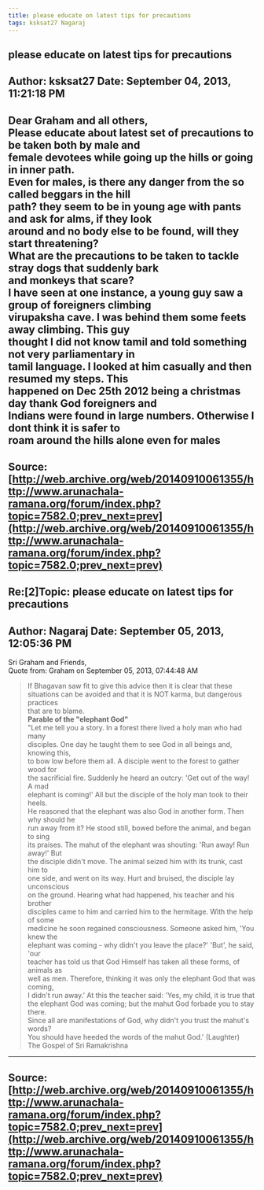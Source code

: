 ```yaml
--- 
title: please educate on latest tips for precautions   
tags: ksksat27 Nagaraj  
---  
```

## please educate on latest tips for precautions  
Author: ksksat27            Date: September 04, 2013, 11:21:18 PM  
---  
Dear Graham and all others,   
Please educate about latest set of precautions to be taken both by male and  
female devotees while going up the hills or going in inner path.   
Even for males, is there any danger from the so called beggars in the hill  
path? they seem to be in young age with pants and ask for alms, if they look  
around and no body else to be found, will they start threatening?   
What are the precautions to be taken to tackle stray dogs that suddenly bark  
and monkeys that scare?   
I have seen at one instance, a young guy saw a group of foreigners climbing  
virupaksha cave. I was behind them some feets away climbing. This guy  
thought I did not know tamil and told something not very parliamentary in  
tamil language. I looked at him casually and then resumed my steps. This  
happened on Dec 25th 2012 being a christmas day thank God foreigners and  
Indians were found in large numbers. Otherwise I dont think it is safer to  
roam around the hills alone even for males
 ---  
Source:[http://web.archive.org/web/20140910061355/http://www.arunachala-ramana.org/forum/index.php?topic=7582.0;prev_next=prev](http://web.archive.org/web/20140910061355/http://www.arunachala-ramana.org/forum/index.php?topic=7582.0;prev_next=prev)   
---  

## Re:[2]Topic:  please educate on latest tips for precautions  
Author: Nagaraj             Date: September 05, 2013, 12:05:36 PM  
---  
Sri Graham and Friends,   
Quote from: Graham on September 05, 2013, 07:44:48 AM  
> If Bhagavan saw fit to give this advice then it is clear that these  
> situations can be avoided and that it is NOT karma, but dangerous practices  
> that are to blame.  
 **Parable of the "elephant God"**   
"Let me tell you a story. In a forest there lived a holy man who had many  
disciples. One day he taught them to see God in all beings and, knowing this,  
to bow low before them all. A disciple went to the forest to gather wood for  
the sacrificial fire. Suddenly he heard an outcry: 'Get out of the way! A mad  
elephant is coming!' All but the disciple of the holy man took to their heels.  
He reasoned that the elephant was also God in another form. Then why should he  
run away from it? He stood still, bowed before the animal, and began to sing  
its praises. The mahut of the elephant was shouting: 'Run away! Run away!' But  
the disciple didn't move. The animal seized him with its trunk, cast him to  
one side, and went on its way. Hurt and bruised, the disciple lay unconscious  
on the ground. Hearing what had happened, his teacher and his brother  
disciples came to him and carried him to the hermitage. With the help of some  
medicine he soon regained consciousness. Someone asked him, 'You knew the  
elephant was coming - why didn't you leave the place?' 'But', he said, 'our  
teacher has told us that God Himself has taken all these forms, of animals as  
well as men. Therefore, thinking it was only the elephant God that was coming,  
I didn't run away.' At this the teacher said: 'Yes, my child, it is true that  
the elephant God was coming; but the mahut God forbade you to stay there.  
Since all are manifestations of God, why didn't you trust the mahut's words?  
You should have heeded the words of the mahut God.' (Laughter)   
The Gospel of Sri Ramakrishna
 ---  
Source:[http://web.archive.org/web/20140910061355/http://www.arunachala-ramana.org/forum/index.php?topic=7582.0;prev_next=prev](http://web.archive.org/web/20140910061355/http://www.arunachala-ramana.org/forum/index.php?topic=7582.0;prev_next=prev)   
---  

